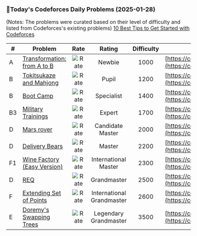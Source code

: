 ### 🌟Today's Codeforces Daily Problems (2025-01-28)
(Notes: The problems were curated based on their level of difficulty and listed from Codeforces's existing problems)
[10 Best Tips to Get Started with Codeforces](https://github.com/ika9810/Codeforces-Daily-Problems/blob/main/10%20Best%20Tips%20to%20Get%20Started%20with%20Codeforces.md)

| # | Problem | Rate| Rating | Difficulty | Contest |
|---| ----- | :--------: | :----------: | :----------: | ---------- |
|A|[Transformation: from A to B](https://codeforces.com/contest/727/problem/A)|![Rate](https://img.shields.io/badge/Newbie-1000-lightgrey)|Newbie|1000|[https://codeforces.com/contest/727](https://codeforces.com/contest/727)|
|B|[Tokitsukaze and Mahjong](https://codeforces.com/contest/1191/problem/B)|![Rate](https://img.shields.io/badge/Pupil-1200-brightgreen)|Pupil|1200|[https://codeforces.com/contest/1191](https://codeforces.com/contest/1191)|
|B|[Boot Camp](https://codeforces.com/contest/1346/problem/B)|![Rate](https://img.shields.io/badge/Specialist-1400-9cf)|Specialist|1400|[https://codeforces.com/contest/1346](https://codeforces.com/contest/1346)|
|B3|[Military Trainings](https://codeforces.com/contest/207/problem/B3)|![Rate](https://img.shields.io/badge/Expert-1700-blue)|Expert|1700|[https://codeforces.com/contest/207](https://codeforces.com/contest/207)|
|D|[Mars rover](https://codeforces.com/contest/1010/problem/D)|![Rate](https://img.shields.io/badge/Candidate%20Master-2000-blueviolet)|Candidate Master|2000|[https://codeforces.com/contest/1010](https://codeforces.com/contest/1010)|
|D|[Delivery Bears](https://codeforces.com/contest/653/problem/D)|![Rate](https://img.shields.io/badge/Master-2200-orange)|Master|2200|[https://codeforces.com/contest/653](https://codeforces.com/contest/653)|
|F1|[Wine Factory (Easy Version)](https://codeforces.com/contest/1919/problem/F1)|![Rate](https://img.shields.io/badge/International%20Master-2300-orange)|International Master|2300|[https://codeforces.com/contest/1919](https://codeforces.com/contest/1919)|
|D|[REQ](https://codeforces.com/contest/594/problem/D)|![Rate](https://img.shields.io/badge/Grandmaster-2500-red)|Grandmaster|2500|[https://codeforces.com/contest/594](https://codeforces.com/contest/594)|
|F|[Extending Set of Points](https://codeforces.com/contest/1140/problem/F)|![Rate](https://img.shields.io/badge/International%20Grandmaster-2600-red)|International Grandmaster|2600|[https://codeforces.com/contest/1140](https://codeforces.com/contest/1140)|
|E|[Doremy's Swapping Trees](https://codeforces.com/contest/1889/problem/E)|![Rate](https://img.shields.io/badge/Legendary%20Grandmaster-3500-red)|Legendary Grandmaster|3500|[https://codeforces.com/contest/1889](https://codeforces.com/contest/1889)|
